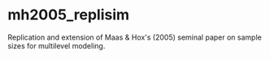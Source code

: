# mh2005_replisim

Replication and extension of Maas & Hox's (2005) seminal paper on sample sizes for multilevel modeling.
